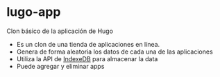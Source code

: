# lugo-app
Clon básico de la aplicación de Hugo

- Es un clon de una tienda de aplicaciones en línea. 
- Genera de forma aleatoria los datos de cada una de las aplicaciones 
- Utiliza la API de [IndexeDB](https://developer.mozilla.org/en-US/docs/Web/API/IndexedDB_API) para almacenar la data
- Puede agregar y eliminar apps
